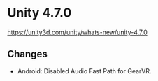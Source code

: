 # Unity 4.7.0

https://unity3d.com/unity/whats-new/unity-4.7.0

## Changes



*   Android: Disabled Audio Fast Path for GearVR.